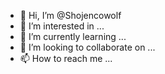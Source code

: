 - 👋 Hi, I’m @Shojencowolf
- 👀 I’m interested in ...
- 🌱 I’m currently learning ...
- 💞️ I’m looking to collaborate on ...
- 📫 How to reach me ...

<!---
Shojencowolf/Shojencowolf is a ✨ special ✨ repository because its `README.md` (this file) appears on your GitHub profile.
You can click the Preview link to take a look at your changes.
--->
